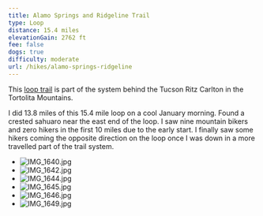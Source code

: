 ```yaml
---
title: Alamo Springs and Ridgeline Trail
type: Loop
distance: 15.4 miles
elevationGain: 2762 ft
fee: false
dogs: true
difficulty: moderate
url: /hikes/alamo-springs-ridgeline
---
```


This [loop trail](https://www.alltrails.com/trail/us/arizona/wild-mustang-to-wild-burro-to-ridgeline-to-alamo-springs) is part of the system behind the Tucson Ritz Carlton in the Tortolita Mountains.

I did 13.8 miles of this 15.4 mile loop on a cool January morning. Found a crested sahuaro near the east end of the loop. I saw nine mountain bikers and zero hikers in the first 10 miles due to the early start. I finally saw some hikers coming the opposite direction on the loop once I was down in a more travelled part of the trail system.

- ![IMG_1640.jpg](https://imagedelivery.net/jUwSKjsiLWz8U8lfkVW6uQ/079fa800-c0b1-4613-d9db-037a64fc5c00/330width)
- ![IMG_1642.jpg](https://imagedelivery.net/jUwSKjsiLWz8U8lfkVW6uQ/ea2dc464-4b4f-42d2-965f-230af8722600/330width)
- ![IMG_1644.jpg](https://imagedelivery.net/jUwSKjsiLWz8U8lfkVW6uQ/0f3c490e-5261-4dc3-a9e2-7c51b1779400/330width)
- ![IMG_1645.jpg](https://imagedelivery.net/jUwSKjsiLWz8U8lfkVW6uQ/3a7d36ac-fedc-4910-bdcb-5cb74b6d8500/330width)
- ![IMG_1646.jpg](https://imagedelivery.net/jUwSKjsiLWz8U8lfkVW6uQ/320ec139-dcd8-4d31-fef4-503f8e66df00/330width)
- ![IMG_1649.jpg](https://imagedelivery.net/jUwSKjsiLWz8U8lfkVW6uQ/c74a5efc-32fb-4508-76d4-a55821842300/330width)
